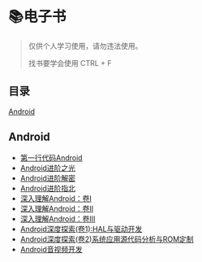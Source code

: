 # :books:电子书

> 仅供个人学习使用，请勿违法使用。
>
> 找书要学会使用 CTRL + F

## 目录

[Android](#android)

## Android

+ [第一行代码Android](https://github.com/cnwutianhao/ebook/blob/main/Android/%E7%AC%AC%E4%B8%80%E8%A1%8C%E4%BB%A3%E7%A0%81Android%EF%BC%88%E7%AC%AC3%E7%89%88%EF%BC%89.epub)
+ [Android进阶之光](https://github.com/cnwutianhao/ebook/blob/main/Android/Android%E8%BF%9B%E9%98%B6%E4%B9%8B%E5%85%89.epub)
+ [Android进阶解密](https://github.com/cnwutianhao/ebook/blob/main/Android/Android%E8%BF%9B%E9%98%B6%E8%A7%A3%E5%AF%86.epub)
+ [Android进阶指北](https://github.com/cnwutianhao/ebook/blob/main/Android/Android%E8%BF%9B%E9%98%B6%E6%8C%87%E5%8C%97.pdf)
+ [深入理解Android：卷I](https://github.com/cnwutianhao/ebook/blob/main/Android/%E6%B7%B1%E5%85%A5%E7%90%86%E8%A7%A3Android%EF%BC%9A%E5%8D%B7I.epub)
+ [深入理解Android：卷II](https://github.com/cnwutianhao/ebook/blob/main/Android/%E6%B7%B1%E5%85%A5%E7%90%86%E8%A7%A3Android%EF%BC%9A%E5%8D%B7II.epub)
+ [深入理解Android：卷III](https://github.com/cnwutianhao/ebook/blob/main/Android/%E6%B7%B1%E5%85%A5%E7%90%86%E8%A7%A3Android%EF%BC%9A%E5%8D%B7III.epub)
+ [Android深度探索(卷1):HAL与驱动开发](https://github.com/cnwutianhao/ebook/blob/main/Android/Android%E6%B7%B1%E5%BA%A6%E6%8E%A2%E7%B4%A2(%E5%8D%B71)%3AHAL%E4%B8%8E%E9%A9%B1%E5%8A%A8%E5%BC%80%E5%8F%91.epub)
+ [Android深度探索(卷2)系统应用源代码分析与ROM定制](https://github.com/cnwutianhao/ebook/blob/main/Android/Android%E6%B7%B1%E5%BA%A6%E6%8E%A2%E7%B4%A2(%E5%8D%B72)%E7%B3%BB%E7%BB%9F%E5%BA%94%E7%94%A8%E6%BA%90%E4%BB%A3%E7%A0%81%E5%88%86%E6%9E%90%E4%B8%8EROM%E5%AE%9A%E5%88%B6.epub)
+ [Android音视频开发](https://github.com/cnwutianhao/ebook/blob/main/Android/Android%E9%9F%B3%E8%A7%86%E9%A2%91%E5%BC%80%E5%8F%91.epub)
